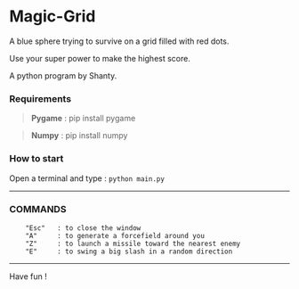# Magic-Grid

A blue sphere trying to survive on a grid filled with red dots.

Use your super power to make the highest score.

A python program by Shanty.

### Requirements
> **Pygame** : pip install pygame

> **Numpy**  : pip install numpy

### How to start
Open a terminal and type : ```python main.py```

---
### COMMANDS
        "Esc"   : to close the window
        "A"     : to generate a forcefield around you
        "Z"     : to launch a missile toward the nearest enemy
        "E"     : to swing a big slash in a random direction
---

Have fun !
